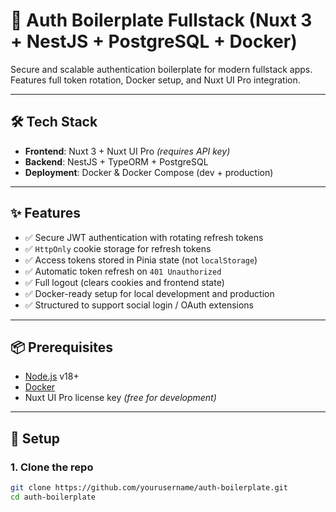 # 🔐 Auth Boilerplate Fullstack (Nuxt 3 + NestJS + PostgreSQL + Docker)

Secure and scalable authentication boilerplate for modern fullstack apps. Features full token rotation, Docker setup, and Nuxt UI Pro integration.

---

## 🛠️ Tech Stack

- **Frontend**: Nuxt 3 + Nuxt UI Pro _(requires API key)_
- **Backend**: NestJS + TypeORM + PostgreSQL
- **Deployment**: Docker & Docker Compose (dev + production)

---

## ✨ Features

- ✅ Secure JWT authentication with rotating refresh tokens
- ✅ `HttpOnly` cookie storage for refresh tokens
- ✅ Access tokens stored in Pinia state (not `localStorage`)
- ✅ Automatic token refresh on `401 Unauthorized`
- ✅ Full logout (clears cookies and frontend state)
- ✅ Docker-ready setup for local development and production
- ✅ Structured to support social login / OAuth extensions

---

## 📦 Prerequisites

- [Node.js](https://nodejs.org/) v18+
- [Docker](https://www.docker.com/)
- Nuxt UI Pro license key _(free for development)_

---

## 🚀 Setup

### 1. Clone the repo

```bash
git clone https://github.com/yourusername/auth-boilerplate.git
cd auth-boilerplate
```
